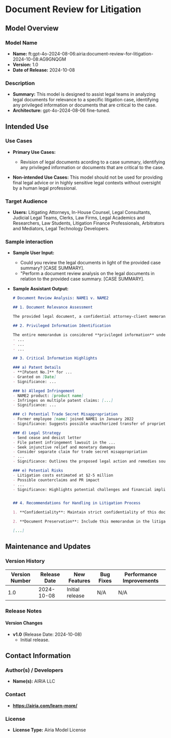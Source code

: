 # Document Review for Litigation

## Model Overview

### Model Name

- **Name:** ft:gpt-4o-2024-08-06:airia:document-review-for-litigation-2024-10-08:AG9GNQGM
- **Version:** 1.0
- **Date of Release:** 2024-10-08

### Description

- **Summary:** This model is designed to assist legal teams in analyzing legal documents for relevance to a specific litigation case, identifying any privileged information or documents that are critical to the case.
- **Architecture:** gpt-4o-2024-08-06 fine-tuned.

## Intended Use

### Use Cases

- **Primary Use Cases:**
  - Revision of legal documents acording to a case summary, identifying any privileged information or documents that are critical to the case.
  
  
- **Non-intended Use Cases:** This model should not be used for providing final legal advice or in highly sensitive legal contexts without oversight by a human legal professional.

### Target Audience

- **Users:** Litigating Attorneys, In-House Counsel, Legal Consultants, Judicial Legal Teams, Clerks, Law Firms, Legal Academics and Researchers, Law Students, Litigation Finance Professionals, Arbitrators and Mediators, Legal Technology Developers.

### Sample interaction

- **Sample User Input:**  
  - Could you review the legal documents in light of the provided case summary? [CASE SUMMARY].
  - "Perform a document review analysis on the legal documents in relation to the provided case summary. [CASE SUMMARY].

  
- **Sample Assistant Output:**

  ```markdown
  # Document Review Analysis: NAME1 v. NAME2

  ## 1. Document Relevance Assessment

  The provided legal document, a confidential attorney-client memorandum, is **highly relevant** to the case. It outlines [...]

  ## 2. Privileged Information Identification

  The entire memorandum is considered **privileged information** under attorney-client privilege. This is because:
  - ...
  - ...
  - ...

  ## 3. Critical Information Highlights

  ### a) Patent Details
  - **[Patent No.]** for ...
  - Granted on [Date]
  - Significance: ...

  ### b) Alleged Infringement
  - NAME2 product: [product name]
  - Infringes on multiple patent claims: [...]
  - Significance: ...

  ### c) Potential Trade Secret Misappropriation
  - Former employee [name] joined NAME1 in January 2022
  - Significance: Suggests possible unauthorized transfer of proprietary information

  ### d) Legal Strategy
  - Send cease and desist letter
  - File patent infringement lawsuit in the ...
  - Seek injunctive relief and monetary damages
  - Consider separate claim for trade secret misappropriation
  - ...
  - Significance: Outlines the proposed legal action and remedies sought

  ### e) Potential Risks
  - Litigation costs estimated at $2-5 million
  - Possible counterclaims and PR impact
  - ...
  - Significance: Highlights potential challenges and financial implications of the lawsuit
  

  ## 4. Recommendations for Handling in Litigation Process

  1. **Confidentiality**: Maintain strict confidentiality of this document due to its privileged nature.

  2. **Document Preservation**: Include this memorandum in the litigation hold to ensure its preservation.

  [...]
  ```

## Maintenance and Updates

### Version History

| Version Number | Release Date | New Features                  | Bug Fixes                   | Performance Improvements     |
|----------------|--------------|-------------------------------|-----------------------------|------------------------------|
| 1.0            | 2024-10-08  | Initial release               | N/A | N/A |

### Release Notes

#### Version Changes

- **v1.0** (Release Date: 2024-10-08)
  - Initial release.

## Contact Information

### Author(s) / Developers

- **Name(s):** AIRIA LLC

### Contact

- **<https://airia.com/learn-more/>**

### License

- **License Type:** Airia Model License